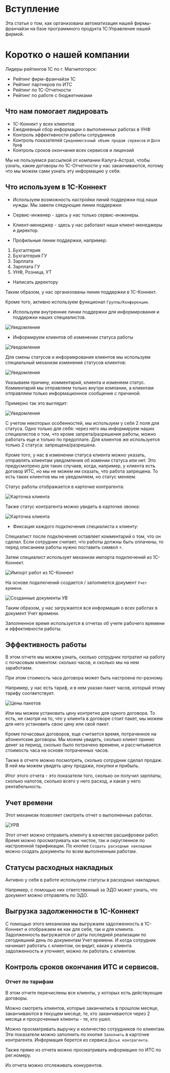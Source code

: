 # Вступление

Эта статья о том, как организована автоматизация нашей фирмы-франчайзи на базе программного продукта 1С:Управление нашей фирмой.

# Коротко о нашей компании

Лидеры рейтингов 1С по г. Магнитогорск:

* Рейтинг фирм-франчайзи 1С
* Рейтинг партнеров по ИТС
* Рейтинг по 1С-Отчетности
* Рейтинг по работе с бюджетниками

## Что нам помогает лидировать

* 1С-Коннект у всех клиентов
* Ежедневный сбор информации о выполненных работах в УНФ
* Контроль эффективности работы сотрудников
* Контроль показателей ``Среднемесячный объем продаж сервисов`` и ``Доля Проф``
* Контроль сроков окончания всех сервисов и лицензий

Мы не пользуемся рассылкой от компании Калуга-Астрал, чтобы узнать, какие договоры по 1С-Отчетности у нас заканчиваются, потому что мы можем сами узнать эту информацию у себя.

## Что используем в 1С-Коннект

* Используем возможность настройки линий поддержки под наши нужды. Мы завели следующие линии поддержки:

* Сервис-инженер - здесь у нас только сервис-инженеры.
* Клиент-менеджер - здесь у нас работают наши клиент-менеджеры и директор.
* Профильные линии поддержки, например:

1. Бухгалтерия 
2. Бухгалтерия ГУ
3. Зарплата
4. Зарплата ГУ
5. УНФ, Розница, УТ

* Написать директору

Таким образом, у нас организованы линии поддержки в 1С-Коннект.

Кроме того, активно используем функционал ``Группы/Конференции``.

* Используем внутренние линии поддержки для информирования и поддержки наших специалистов.

![Уведомления](https://sorokinltd.github.io/franchisee-manag-doc.github.io/img/2023-03-25_22-52-36.png)

* Информируем клиентов об изменении статуса работы

![Уведомления](https://sorokinltd.github.io/franchisee-manag-doc.github.io/img/2023-03-25_22-59-24.png)

Для смены статусов и информирования клиентов мы используем специальный механизм изменения статусов клиентов:

![Уведомления](https://sorokinltd.github.io/franchisee-manag-doc.github.io/img/2023-03-25_23-02-44.png)

Указываем причину, комментарий, клиента и изменяем статус. 
Комментарий мы отправляем только внутри компании, а клиентам отправляем только информационное сообщение с причиной. 

Примерно так это выглядит:

![Уведомления](https://sorokinltd.github.io/franchisee-manag-doc.github.io/img/2023-03-25_23-09-38.png)

С учетом некоторых особенностей, мы используем у себя 2 поля для статуса. Одно только для себя: через него мы информируем наших специалистов о том, что кроме запрета/разрешения работы, можно работать еще и только по предоплате. Для клиентов же используется только 2 статуса: запрещена/разрешена.

Кроме того, у нас в изменении статуса клиента можно указать, отправлять клиентам уведомления об измении статуса или нет. Это предусмотрено для таких случаев, когда, например, у клиента есть договор ИТС, но мы не можем им сказать, что работа запрещена. То есть таких клиентов мы не уведомляем, но статус меняем.

Статус работы отображается в карточке контрагента:

![Карточка клиента](https://sorokinltd.github.io/franchisee-manag-doc.github.io/img/2023-03-26_00-18-31.png)

Также статус контрагента можно увидеть в карточке звонка:

![Карточка клиента](https://sorokinltd.github.io/franchisee-manag-doc.github.io/img/2023-03-26_00-20-41.png)

* Фиксация каждого подключения специалиста к клиенту:

Специалист после подключения оставляет комментарий о том, что он сделал.
Если сотрудник считает, что работы должны быть оплачены, то перед описанием работы нужно поставить символ ``+``.

Затем специалист использует механизм импорта подключений из 1С-Коннект.

![Импорт работ из 1С-Коннект](https://sorokinltd.github.io/franchisee-manag-doc.github.io/img/import-from-connect.png)

На основе подключений создается / заполняется документ ``Учет времени``.

![Созданные документы УВ](https://sorokinltd.github.io/franchisee-manag-doc.github.io/img/work-time-document.png)

Таким образом, у нас загружается вся информация о всех работах в документ Учет времени.

Заполненное время используется в отчетах об учете рабочего времени и эффективности работы.

## Эффективность работы

В этом отчете мы можем узнать, сколько сотрудник потратил на работу с почасовым клиентом: сколько часов, и сколько мы на нем заработаем.

При этом стоимость часа договора может быть настроена по-разному.

Например, у нас есть тариф, и в нем указан пакет часов, который этому тарифу соответствует.

![Цены пакетов](https://sorokinltd.github.io/franchisee-manag-doc.github.io/img/example-tarif.png)

Или мы можем установить цену контретно для одного договора.
То есть, не смотря на то, что у клиента в договоре стоит пакет, мы можем для него установить свою цену или свой пакет.

Кроме почасовых договоров, еще считается время, потраченное на абонентские договоры.
Мы можем увидеть, сколько клиент принес денег за период, сколько было потрачено времени, и рассчитывается стоимость часа на основе потраченных часов.

Также в отчете можно посмотреть, сколько сотрудник сделал продаж. В ней мы можем увидеть цену продажи, покупки и прибыль.

Итог этого отчета - это показатели того, сколько он получил зарплаты, сколько налогов, сколько всего у него расход, и какая у него рентабельность.

## Учет времени

Этот механизм позволяет смотреть отчет о выполненных работах.

![УРВ](https://sorokinltd.github.io/franchisee-manag-doc.github.io/img/work-time-report.png)

Этот отчет можно отправить клиенту в качестве расшифровки работ.
Время можно просматривать как чистое, так и округленное по настроенной тарификации.
По кнопке ``Создать расходные накладные`` можно создать документы по всем выполненным работам.

## Статусы расходных накладных

Активно у себя в работе используем статусы в расходных накладных.

Например, с помощью них ответственный за ЭДО может узнать, что документ можно отправлять по ЭДО.

## Выгрузка задолженности в 1С-Коннект

С помощью этого механизма мы выгружаем задолженность в 1С-Коннект и отображаем ее как для себя, так и для клиента.
Задолженность выгружается от даты последней реализации по сегодняшний день по документам Учет времени.
И когда сотрудник начинает работать с клиентом, он видит, какая у клиента задолженность и уточняет, можно ли работать с клиентом.

## Контроль сроков окончания ИТС и сервисов.

### Отчет по тарифам

В этом отчете перечислены все клиенты, у которых есть действующие договоры.

Можно смотреть клиентов, которые заканчились в прошлом месяце, заканчиваются в текущем месяце, те, кто заканчиваются через 2 месяца и просроченные клиенты - те, кто ушел.

Можно просматривать выручку и количество сотрудников по клиентам. Эти показатели можно заполнить по кнопке ``Заполнить`` в карточке контрагента. Информация берется из сервиса ``Досье контрагента``.

Также прямо из отчета можно просматривать информацию по ИТС по рег.номеру. 

Из отчета можно отслеживать конкурентов.
